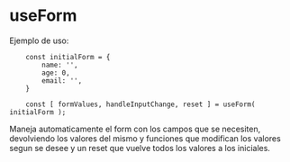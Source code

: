 # useForm

Ejemplo de uso:

```
    const initialForm = {
        name: '',
        age: 0,
        email: '',
    }

    const [ formValues, handleInputChange, reset ] = useForm( initialForm );
```

Maneja automaticamente el form con los campos que se necesiten, devolviendo los valores del mismo y funciones que modifican los valores segun se desee y un reset que vuelve todos los valores a los iniciales.
